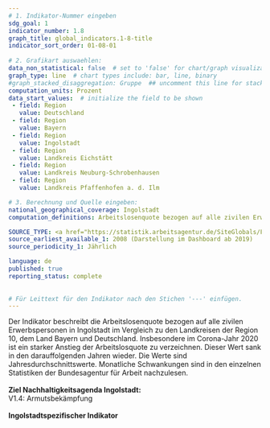 ```yaml
---
# 1. Indikator-Nummer eingeben 
sdg_goal: 1 
indicator_number: 1.8
graph_title: global_indicators.1-8-title
indicator_sort_order: 01-08-01
 
# 2. Grafikart auswaehlen: 
data_non_statistical: false  # set to 'false' for chart/graph visualization 
graph_type: line  # chart types include: bar, line, binary 
#graph_stacked_disaggregation: Gruppe  ## uncomment this line for stacked bars. eplace 'Geschlecht' with the field of aggregation. 
computation_units: Prozent
data_start_values:  # initialize the field to be shown  
 - field: Region  
   value: Deutschland
 - field: Region
   value: Bayern
 - field: Region  
   value: Ingolstadt
 - field: Region
   value: Landkreis Eichstätt
 - field: Region  
   value: Landkreis Neuburg-Schrobenhausen
 - field: Region
   value: Landkreis Pfaffenhofen a. d. Ilm

# 3. Berechnung und Quelle eingeben: 
national_geographical_coverage: Ingolstadt 
computation_definitions: Arbeitslosenquote bezogen auf alle zivilen Erwerbspersonen

SOURCE_TYPE: <a href="https://statistik.arbeitsagentur.de/SiteGlobals/Forms/Suche/Einzelheftsuche_Formular.html?topic_f=gemeinde-arbeitslose-quoten&r_f=by_Ingolstadt">Bundesagentur für Arbeit</a>  # data source  
source_earliest_available_1: 2008 (Darstellung im Dashboard ab 2019)
source_periodicity_1: Jährlich

language: de   
published: true 
reporting_status: complete
 
 
# Für Leittext für den Indikator nach den Stichen '---' einfügen. 
---
```

Der Indikator beschreibt die Arbeitslosenquote bezogen auf alle zivilen Erwerbspersonen in Ingolstadt im Vergleich zu den Landkreisen der Region 10, dem Land Bayern und Deutschland. Insbesondere im Corona-Jahr 2020 ist ein starker Anstieg der Arbeitslosquote zu verzeichnen. Dieser Wert sank in den darauffolgenden Jahren wieder. Die Werte sind Jahresdurchschnittswerte. Monatliche Schwankungen sind in den einzelnen Statistiken der Bundesagentur für Arbeit nachzulesen.<br>
<br>
<b>Ziel Nachhaltigkeitsagenda Ingolstadt:</b><br> 
V1.4: Armutsbekämpfung<br>
<br>
<b>Ingolstadtspezifischer Indikator</b>

